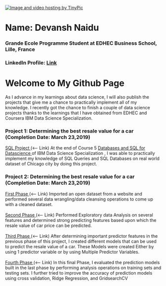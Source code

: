 <a href="http://tinypic.com?ref=2euk6c7" target="_blank"><img src="http://i63.tinypic.com/2euk6c7.png" border="0" alt="Image and video hosting by TinyPic"></a>
# Name: Devansh Naidu <br/>
### Grande Ecole Programme Student at EDHEC Business School, Lille, France <br/>
### LinkedIn Profile: <a href = "https://www.linkedin.com/in/devanshnaidu/"> Link </a>

# Welcome to My Github Page

As I advance in my learnings about data science, I will also publish the projects that give me a chance to practically implement all of my knowledge. I recently got the chance to finish a couple of data science projects thanks to the learnings that I have obtained from EDHEC and Coursera IBM Data Science Specialization.

### Project 1: Determining the best resale value for a car (Completion Date: March 23,2019) <br/>
<a href = "https://gist.github.com/Devansh93/fed65c26fd5eea170a853a79f989f38b"> SQL Project </a> (<-- Link) At the end of Course 5 <a href = "https://www.coursera.org/learn/sql-data-science"> Databases and SQL for Datascience </a> of IBM Data Science Specialization , I was able to practically implement my knowledge of SQL Queries and SQL Databases on real world dataset of Chicago city by doing this project.

### Project 2: Determining the best resale value for a car (Completion Date: March 23,2019) <br/>
<a href = "https://gist.github.com/Devansh93/07b6979b71cb92952e6ea106119f24d2"> First Phase </a> (<-- Link) Imported an open dataset from a website and performed several data wrangling/data cleansing operations to come up with a cleaned dataset. <br/><br/>
<a href = "https://gist.github.com/Devansh93/f7724507f590cfae1e7f3a6c14067aab"> Second Phase </a> (<-- Link) Performed Exploratory data Analysis on several features and determined strong predicting features based upon which the resale value of car price can be predicted. <br/><br/>
<a href = "https://gist.github.com/Devansh93/734efa2e52dcf2e6978dae3c4e84f5b6"> Third Phase </a> (<-- Link) After determining important predictor features in the previous phase of this project, I created different models that can be used to predict the resale value of a car. These Models were created Either by using 1 predictor variable or by using Multiple Predictor Variables. <br/><br/>
<a href = "https://gist.github.com/Devansh93/6cfd964b386058e69b5d49e94f65b164"> Fourth Phase </a> (<-- Link) In this final Phase, I evaluated the prediction models built in the last phase by performing analysis operations on training sets and testing sets. I further tried to improve the accuracy of prediction models using cross validation, Ridge Regression, and GridsearchCV <br/><br/>



